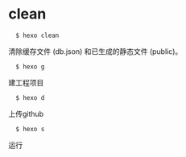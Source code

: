 

# clean

      $ hexo clean

清除缓存文件 (db.json) 和已生成的静态文件 (public)。

      $ hexo g

建工程项目

      $ hexo d

上传github

      $ hexo s
运行
